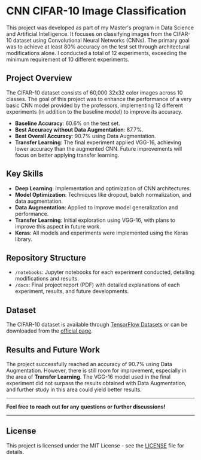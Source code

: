 # CNN CIFAR-10 Image Classification

This project was developed as part of my Master's program in Data Science and Artificial Intelligence. It focuses on classifying images from the CIFAR-10 dataset using Convolutional Neural Networks (CNNs). The primary goal was to achieve at least 80% accuracy on the test set through architectural modifications alone. I conducted a total of 12 experiments, exceeding the minimum requirement of 10 different experiments.

## Project Overview

The CIFAR-10 dataset consists of 60,000 32x32 color images across 10 classes. The goal of this project was to enhance the performance of a very basic CNN model provided by the professors, implementing 12 different experiments (in addition to the baseline model) to improve its accuracy.

- **Baseline Accuracy**: 60.6% on the test set.
- **Best Accuracy without Data Augmentation**: 87.7%.
- **Best Overall Accuracy**: 90.7% using Data Augmentation.
- **Transfer Learning**: The final experiment applied VGG-16, achieving lower accuracy than the augmented CNN. Future improvements will focus on better applying transfer learning.

## Key Skills

- **Deep Learning**: Implementation and optimization of CNN architectures.
- **Model Optimization**: Techniques like dropout, batch normalization, and data augmentation.
- **Data Augmentation**: Applied to improve model generalization and performance.
- **Transfer Learning**: Initial exploration using VGG-16, with plans to improve this aspect in future work.
- **Keras**: All models and experiments were implemented using the Keras library.

## Repository Structure

- `/notebooks`: Jupyter notebooks for each experiment conducted, detailing modifications and results.
- `/docs`: Final project report (PDF) with detailed explanations of each experiment, results, and future developments.

## Dataset

The CIFAR-10 dataset is available through [TensorFlow Datasets](https://www.tensorflow.org/datasets/catalog/cifar10) or can be downloaded from the [official page](https://www.cs.toronto.edu/~kriz/cifar.html).

## Results and Future Work

The project successfully reached an accuracy of 90.7% using Data Augmentation. However, there is still room for improvement, especially in the area of **Transfer Learning**. The VGG-16 model used in the final experiment did not surpass the results obtained with Data Augmentation, and further study in this area could yield better results.

---

**Feel free to reach out for any questions or further discussions!**

---

## License

This project is licensed under the MIT License - see the [LICENSE](LICENSE) file for details.

